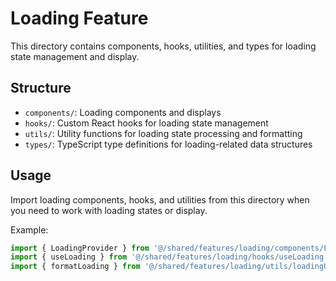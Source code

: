 # Loading Feature

This directory contains components, hooks, utilities, and types for loading state management and display.

## Structure

- `components/`: Loading components and displays
- `hooks/`: Custom React hooks for loading state management
- `utils/`: Utility functions for loading state processing and formatting
- `types/`: TypeScript type definitions for loading-related data structures

## Usage

Import loading components, hooks, and utilities from this directory when you need to work with loading states or display.

Example:
```typescript
import { LoadingProvider } from '@/shared/features/loading/components/LoadingProvider';
import { useLoading } from '@/shared/features/loading/hooks/useLoading';
import { formatLoading } from '@/shared/features/loading/utils/loadingUtils';
``` 